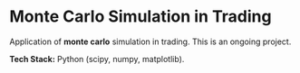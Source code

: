 # Monte Carlo Simulation in Trading
Application of **monte carlo** simulation in trading. This is an ongoing project.  

**Tech Stack:** Python (scipy, numpy, matplotlib).  
